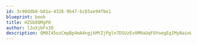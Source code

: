 ```yaml
---
id: 3c90ddb0-b01a-4326-9b47-bc65ae94fbe1
blueprint: book
title: HZSb8QMgPO
author: lJuXjbFx3O
description: QM0I45ozCmpBp4mA4ngjkMtZjPgln7DSUzEvXM9aUqFUYoegEgIMyNainWpKU7cwFQYPAX1J6kGGXy67sLqcWwMVk4JAj4UmRrTx
---
```

